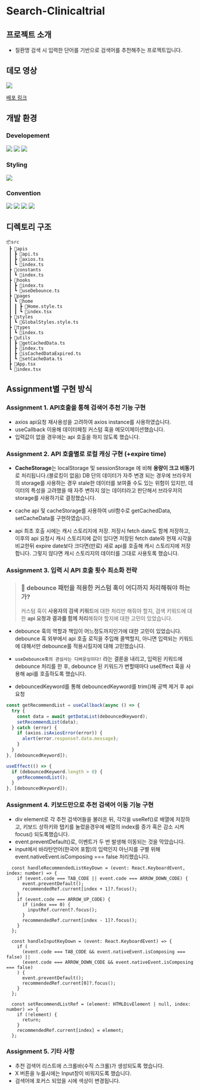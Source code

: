 # Search-Clinicaltrial

## 프로젝트 소개

- 질환명 검색 시 입력한 단어를 기반으로 검색어를 추천해주는 프로젝트입니다.

## 데모 영상

<img src="https://github.com/wanted-internship-12-9/pre-onboarding-12th-3-9/assets/86523545/e426d34c-c2c6-4f84-a4d0-e51a541ca0c1">

[배포 링크](https://search-clinicaltrial.vercel.app/)

## 개발 환경

### Developement

<img src="https://img.shields.io/badge/React-61DAFB?style=for-the-badge&logo=React&logoColor=white"/> <img src="https://img.shields.io/badge/TypeScript-3178C6?style=for-the-badge&logo=TypeScript&logoColor=white"/>
<img src="https://img.shields.io/badge/Axios-5A29E4?style=for-the-badge&logo=Axios&logoColor=white"/>

### Styling

<img src="https://img.shields.io/badge/styled component-DB7093?style=for-the-badge&logo=styled-components&logoColor=white"/>

### Convention

<img src="https://img.shields.io/badge/husky-brown?style=for-the-badge&logo=npm"> <img src="https://img.shields.io/badge/lint staged-white?style=for-the-badge&logo=npm"> <img src="https://img.shields.io/badge/ESLint-4B32C3?style=for-the-badge&logo=eslint"> <img src="https://img.shields.io/badge/Prettier-F7B93E?style=for-the-badge&logo=prettier&logoColor=white">

## 디렉토리 구조

```
📦src
 ┣ 📂apis
 ┃ ┣ 📜api.ts
 ┃ ┣ 📜axios.ts
 ┃ ┗ 📜index.ts
 ┣ 📂constants
 ┃ ┗ 📜index.ts
 ┣ 📂hooks
 ┃ ┣ 📜index.ts
 ┃ ┗ 📜useDebounce.ts
 ┣ 📂pages
 ┃ ┗ 📂home
 ┃ ┃ ┣ 📜Home.style.ts
 ┃ ┃ ┗ 📜index.tsx
 ┣ 📂styles
 ┃ ┗ 📜GlobalStyles.style.ts
 ┣ 📂types
 ┃ ┗ 📜index.ts
 ┣ 📂utils
 ┃ ┣ 📜getCachedData.ts
 ┃ ┣ 📜index.ts
 ┃ ┣ 📜isCachedDataExpired.ts
 ┃ ┗ 📜setCacheData.ts
 ┣ 📜App.tsx
 ┗ 📜index.tsx
```

## Assignment별 구현 방식

### Assignment 1. API호출을 통해 검색어 추천 기능 구현

- axios api요청 재사용성을 고려하여 axios instance를 사용하였습니다.
- useCallback 이용해 데이터페칭 커스텀 훅을 메모이제이션했습니다.
- 입력값이 없을 경우에는 api 호출을 하지 않도록 했습니다.

### Assignment 2. API 호출별로 로컬 캐싱 구현 (+expire time)

- **CacheStorage**는 localStorage 및 sessionStorage 에 비해 **용량이 크고 비동기**로 처리됩니다.(블로킹이 없음)
  DB 단의 데이터가 자주 변경 되는 경우에 브라우저의 storage를 사용하는 경우 stale한 데이터를 보여줄 수도 있는 위험이 있지만, 데이터의 특성을 고려했을 때 자주 변하지 않는 데이터라고 판단해서 브라우저의 storage를 사용하기로 결정했습니다.

- cache api 및 cacheStorage를 사용하여 util함수로 getCachedData, setCacheData를 구현하였습니다.

- api 최초 호출 시에는 캐시 스토리지에 저장. 저장시 fetch date도 함께 저장하고, 이후의 api 요청시 캐시 스토리지에 값이 있다면 저장된 fetch date와 현재 시각을 비교한뒤 expire date보다 크다면(만료) 새로 api를 호출해 캐시 스토리지에 저장합니다. 그렇지 않다면 캐시 스토리지의 데이터를 그대로 사용토록 했습니다.

### Assignment 3. 입력 시 API 호출 횟수 최소화 전략

> ### 🚀 debounce 패턴을 적용한 커스텀 훅이 어디까지 처리해줘야 하는가?<br>
>
> 커스텀 훅이 **사용자의 검색 키워드**에 대한 처리만 해줘야 할지, 검색 키워드에 대한 **api 요청과 결과를 함께 처리**해줘야 할지에 대한 고민이 있었습니다.

- debounce 훅의 역할과 책임이 어느정도까지인가에 대한 고민이 있었습니다. debounce 훅 외부에서 api 호출 로직을 주입해 콜백할지, 아니면 입력되는 키워드에 대해서만 debounce를 적용시킬지에 대해 고민했습니다.

- `useDebounce훅의 관심사는 디바운싱이다!` 라는 결론을 내리고, 입력된 키워드에 debounce 처리를 한 후, debounce 된 키워드가 변할때마다 useEffect 훅을 사용해 api를 호출하도록 했습니다.

- debouncedKeyword를 통해 debouncedKeyword를 trim()해 공백 제거 후 api 요청

```js
const getRecommendList = useCallback(async () => {
  try {
    const data = await getDataList(debouncedKeyword);
    setRecommendList(data);
  } catch (error) {
    if (axios.isAxiosError(error)) {
      alert(error.response?.data.message);
    }
  }
}, [debouncedKeyword]);

useEffect(() => {
  if (debouncedKeyword.length > 0) {
    getRecommendList();
  }
}, [debouncedKeyword]);
```

### Assignment 4. 키보드만으로 추천 검색어 이동 기능 구현

- div element로 각 추천 검색어들을 불러온 뒤, 각각을 useRef()로 배열에 저장하고, 키보드 상하키와 탭키를 눌렀을경우에 배열의 index를 증가 혹은 감소 시켜 focus() 되도록했습니다.
- event.preventDefault()로, 이벤트가 두 번 발생해 이동되는 것을 막았습니다.
- input에서 바라탄언어(한국어 포함)의 입력인지 아닌지를 구별 위해 event.nativeEvent.isComposing === false 처리했습니다.

```JS
  const handleRecommendedListKeyDown = (event: React.KeyboardEvent, index: number) => {
    if (event.code === TAB_CODE || event.code === ARROW_DOWN_CODE) {
      event.preventDefault();
      recommendedRef.current[index + 1]?.focus();
    }
    if (event.code === ARROW_UP_CODE) {
      if (index === 0) {
        inputRef.current?.focus();
      }
      recommendedRef.current[index - 1]?.focus();
    }
  };

  const handleInputKeyDown = (event: React.KeyboardEvent) => {
    if (
      (event.code === TAB_CODE && event.nativeEvent.isComposing === false) ||
      (event.code === ARROW_DOWN_CODE && event.nativeEvent.isComposing === false)
    ) {
      event.preventDefault();
      recommendedRef.current[0]?.focus();
    }
  };

  const setRecommendListRef = (element: HTMLDivElement | null, index: number) => {
    if (!element) {
      return;
    }
    recommendedRef.current[index] = element;
  };
```

### Assignment 5. 기타 사항

- 추천 검색어 리스트에 스크롤바(수직 스크롤)가 생성되도록 했습니다.
- X 버튼을 누를시에는 Input창이 비워지도록 했습니다.
- 검색어에 포커스 되었을 시에 색상이 변경됩니다.
